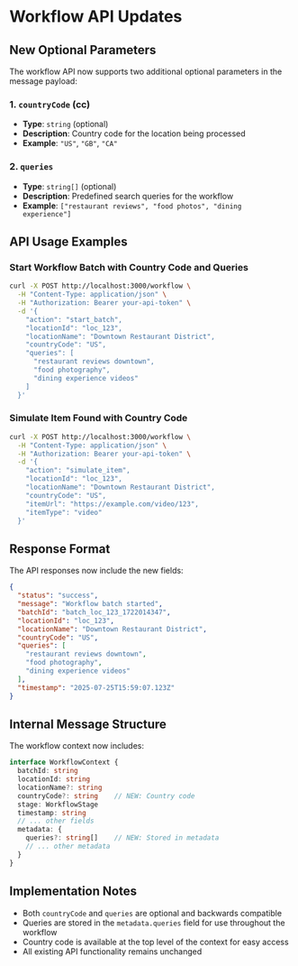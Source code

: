 # Workflow API Updates

## New Optional Parameters

The workflow API now supports two additional optional parameters in the message payload:

### 1. `countryCode` (cc)
- **Type**: `string` (optional)
- **Description**: Country code for the location being processed
- **Example**: `"US"`, `"GB"`, `"CA"`

### 2. `queries`
- **Type**: `string[]` (optional) 
- **Description**: Predefined search queries for the workflow
- **Example**: `["restaurant reviews", "food photos", "dining experience"]`

## API Usage Examples

### Start Workflow Batch with Country Code and Queries

```bash
curl -X POST http://localhost:3000/workflow \
  -H "Content-Type: application/json" \
  -H "Authorization: Bearer your-api-token" \
  -d '{
    "action": "start_batch",
    "locationId": "loc_123",
    "locationName": "Downtown Restaurant District",
    "countryCode": "US",
    "queries": [
      "restaurant reviews downtown",
      "food photography",
      "dining experience videos"
    ]
  }'
```

### Simulate Item Found with Country Code

```bash
curl -X POST http://localhost:3000/workflow \
  -H "Content-Type: application/json" \
  -H "Authorization: Bearer your-api-token" \
  -d '{
    "action": "simulate_item",
    "locationId": "loc_123",
    "locationName": "Downtown Restaurant District", 
    "countryCode": "US",
    "itemUrl": "https://example.com/video/123",
    "itemType": "video"
  }'
```

## Response Format

The API responses now include the new fields:

```json
{
  "status": "success",
  "message": "Workflow batch started",
  "batchId": "batch_loc_123_1722014347",
  "locationId": "loc_123",
  "locationName": "Downtown Restaurant District",
  "countryCode": "US",
  "queries": [
    "restaurant reviews downtown",
    "food photography", 
    "dining experience videos"
  ],
  "timestamp": "2025-07-25T15:59:07.123Z"
}
```

## Internal Message Structure

The workflow context now includes:

```typescript
interface WorkflowContext {
  batchId: string
  locationId: string
  locationName?: string
  countryCode?: string    // NEW: Country code
  stage: WorkflowStage
  timestamp: string
  // ... other fields
  metadata: {
    queries?: string[]    // NEW: Stored in metadata
    // ... other metadata
  }
}
```

## Implementation Notes

- Both `countryCode` and `queries` are optional and backwards compatible
- Queries are stored in the `metadata.queries` field for use throughout the workflow
- Country code is available at the top level of the context for easy access
- All existing API functionality remains unchanged

